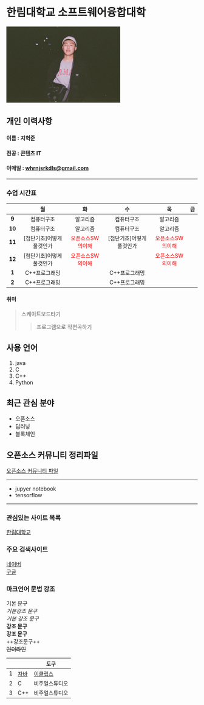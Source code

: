 # 한림대학교 소프트웨어융합대학

<img src=mypic.jpg height=200 width=300>

## 개인 이력사항
#### 이름 : 지혁준
#### 전공 : 콘텐츠 IT
#### 이메일 : whrnjsrkdls@gmail.com
------------------------
### 수업 시간표
||**월**|**화**|**수**|**목**|**금**|
|:---:|:---:|:---:|:---:|:---:|:---:|
|**9**|컴퓨터구조|알고리즘|컴퓨터구조|알고리즘|
|**10**| 컴퓨터구조|알고리즘|컴퓨터구조|알고리즘|
|**11**|[첨단기초]어떻게풀것인가|<span style="color:red">오픈소스SW의이해</span>|[첨단기초]어떻게풀것인가|<span style="color:red">오픈소스SW의이해</span>|
|**12**|[첨단기초]어떻게풀것인가|<span style="color:red">오픈소스SW의이해</span>||<span style="color:red">오픈소스SW의이해</span>|
|**1**|C++프로그래밍||C++프로그래밍||
|**2**|C++프로그래밍||C++프로그래밍||


#### 취미
> 스케이트보드타기
>> 프로그램으로 작편곡하기

## 사용 언어
1. java
2. C
3. C++
4. Python

## 최근 관심 분야
* 오픈소스
* 딥러닝
* 블록체인  

## 오픈소스 커뮤니티 정리파일
[오픈소스 커뮤니티 파일](openSourcecommunity.md)

-----------
* jupyer notebook
* tensorflow  
------
### 관심있는 사이트 목록
[한림대학교][hallym]

### 주요 검색사이트
[네이버][naver]  
[구글][google]  
### 마크언어 문법 강조
기본 문구  
*기본강조 문구*  
_기본 강조 문구_  
**강조 문구**  
__강조 문구__  
++강조문구++  
~~언더라인~~

|| |도구|
|:---:|---|---|
|1|[자바](https://www.oracle.com)|[이클립스][eclipse]|
|2|C|비주얼스튜디오|
|3|C++|비주얼스튜디오|

[eclipse]:https://www.eclipse.org
[google]:https://www.google.com
[naver]:https://www.naver.com
[hallym]:https://www.hallym.ac.kr

